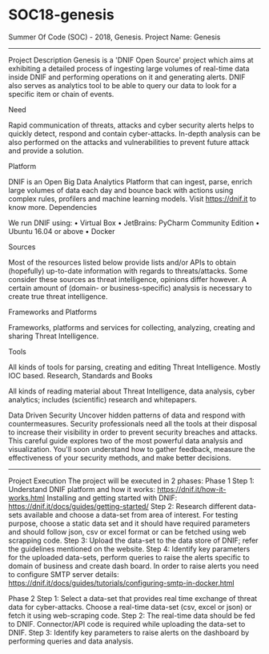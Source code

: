 # SOC18-genesis
Summer Of Code (SOC) - 2018, Genesis.
Project Name: Genesis
________________________________________
Project Description
Genesis is a 'DNIF Open Source' project which aims at exhibiting a detailed process of ingesting large volumes of real-time data inside DNIF and performing operations on it and generating alerts. DNIF also serves as analytics tool to be able to query our data to look for a specific item or chain of events.

Need

Rapid communication of threats, attacks and cyber security alerts helps to quickly detect, respond and contain cyber-attacks. In-depth analysis can be also performed on the attacks and vulnerabilities to prevent future attack and provide a solution.

Platform

DNIF is an Open Big Data Analytics Platform that can ingest, parse, enrich large volumes of data each day and bounce back with actions using complex rules, profilers and machine learning models. 
Visit https://dnif.it to know more.
Dependencies

We run DNIF using:
•	Virtual Box
•	JetBrains: PyCharm Community Edition
•	Ubuntu 16.04 or above
•	Docker

Sources

Most of the resources listed below provide lists and/or APIs to obtain (hopefully) up-to-date information with regards to threats/attacks. Some consider these sources as threat intelligence, opinions differ however. A certain amount of (domain- or business-specific) analysis is necessary to create true threat intelligence.

Frameworks and Platforms

Frameworks, platforms and services for collecting, analyzing, creating and sharing Threat Intelligence.

Tools

All kinds of tools for parsing, creating and editing Threat Intelligence. Mostly IOC based.
Research, Standards and Books

All kinds of reading material about Threat Intelligence, data analysis, cyber analytics; includes (scientific) research and whitepapers.

Data Driven Security
Uncover hidden patterns of data and respond with countermeasures. Security professionals need all the tools at their disposal to increase their visibility in order to prevent security breaches and attacks. This careful guide explores two of the most powerful data analysis and visualization. You'll soon understand how to gather feedback, measure the effectiveness of your security methods, and make better decisions.
	







________________________________________



Project Execution
The project will be executed in 2 phases:
Phase 1
Step 1: 
Understand DNIF platform and how it works: https://dnif.it/how-it-works.html
Installing and getting started with DNIF: https://dnif.it/docs/guides/getting-started/
Step 2: 
Research different data-sets available and choose a data-set from area of interest.	For testing purpose, choose a static data set and it should have required parameters and should follow json, csv or excel format or can be fetched using web scrapping code.
Step 3: 
Upload the data-set to the data store of DNIF; refer the guidelines mentioned on the website.
Step 4:
Identify key parameters for the uploaded data-sets, perform queries to raise the alerts specific to domain of business and create dash board.
In order to raise alerts you need to configure SMTP server details: https://dnif.it/docs/guides/tutorials/configuring-smtp-in-docker.html
 





Phase 2 
Step 1: 
Select a data-set that provides real time exchange of threat data for cyber-attacks. Choose a real-time data-set (csv, excel or json) or fetch it using web-scraping code. 
Step 2: 
The real-time data should be fed to DNIF. Connector/API code is required while uploading the data-set to DNIF.
Step 3: 
Identify key parameters to raise alerts on the dashboard by performing queries and data analysis.
 
